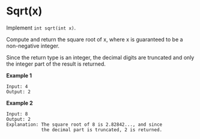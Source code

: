 # Sqrt(x)

Implement <code>int sqrt(int x)</code>.

Compute and return the square root of x, where x is guaranteed to be a non-negative integer.

Since the return type is an integer, the decimal digits are truncated and only the integer part of the result is returned.

**Example 1**
```
Input: 4
Output: 2
```

**Example 2**
```
Input: 8
Output: 2
Explanation: The square root of 8 is 2.82842..., and since 
             the decimal part is truncated, 2 is returned.
```
